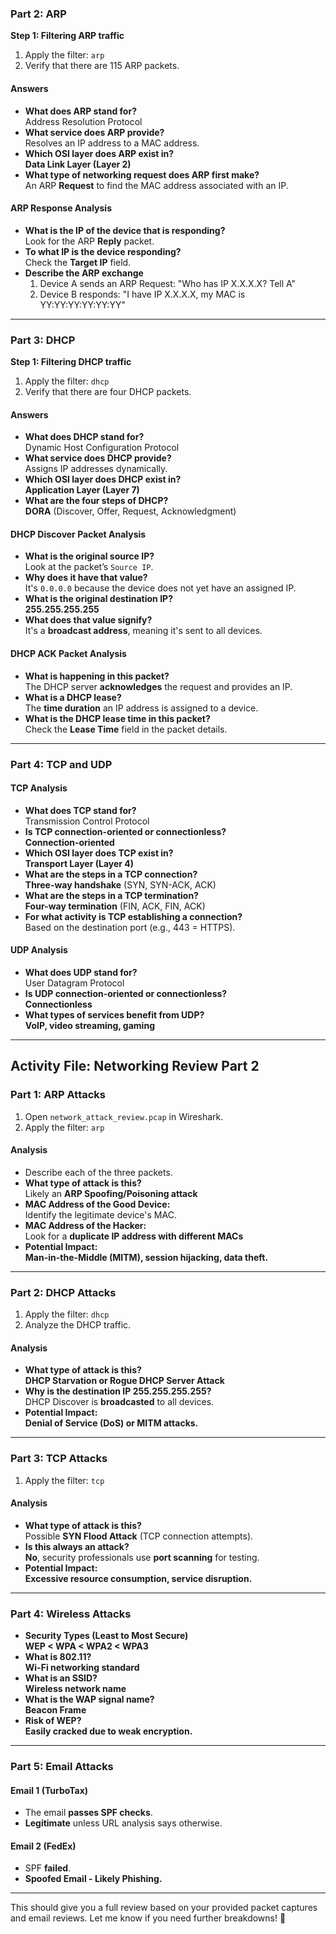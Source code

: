 
### **Part 2: ARP**
**Step 1: Filtering ARP traffic**
1. Apply the filter: `arp`
2. Verify that there are 115 ARP packets.

#### **Answers**
- **What does ARP stand for?**  
  Address Resolution Protocol  
- **What service does ARP provide?**  
  Resolves an IP address to a MAC address.  
- **Which OSI layer does ARP exist in?**  
  **Data Link Layer (Layer 2)**  
- **What type of networking request does ARP first make?**  
  An ARP **Request** to find the MAC address associated with an IP.

#### **ARP Response Analysis**
- **What is the IP of the device that is responding?**  
  Look for the ARP **Reply** packet.  
- **To what IP is the device responding?**  
  Check the **Target IP** field.  
- **Describe the ARP exchange**  
  1. Device A sends an ARP Request: "Who has IP X.X.X.X? Tell A"  
  2. Device B responds: "I have IP X.X.X.X, my MAC is YY:YY:YY:YY:YY:YY"  

---

### **Part 3: DHCP**
**Step 1: Filtering DHCP traffic**
1. Apply the filter: `dhcp`
2. Verify that there are four DHCP packets.

#### **Answers**
- **What does DHCP stand for?**  
  Dynamic Host Configuration Protocol  
- **What service does DHCP provide?**  
  Assigns IP addresses dynamically.  
- **Which OSI layer does DHCP exist in?**  
  **Application Layer (Layer 7)**  
- **What are the four steps of DHCP?**  
  **DORA** (Discover, Offer, Request, Acknowledgment)

#### **DHCP Discover Packet Analysis**
- **What is the original source IP?**  
  Look at the packet’s `Source IP`.  
- **Why does it have that value?**  
  It's `0.0.0.0` because the device does not yet have an assigned IP.  
- **What is the original destination IP?**  
  **255.255.255.255**  
- **What does that value signify?**  
  It's a **broadcast address**, meaning it's sent to all devices.

#### **DHCP ACK Packet Analysis**
- **What is happening in this packet?**  
  The DHCP server **acknowledges** the request and provides an IP.  
- **What is a DHCP lease?**  
  The **time duration** an IP address is assigned to a device.  
- **What is the DHCP lease time in this packet?**  
  Check the **Lease Time** field in the packet details.  

---

### **Part 4: TCP and UDP**
#### **TCP Analysis**
- **What does TCP stand for?**  
  Transmission Control Protocol  
- **Is TCP connection-oriented or connectionless?**  
  **Connection-oriented**  
- **Which OSI layer does TCP exist in?**  
  **Transport Layer (Layer 4)**  
- **What are the steps in a TCP connection?**  
  **Three-way handshake** (SYN, SYN-ACK, ACK)  
- **What are the steps in a TCP termination?**  
  **Four-way termination** (FIN, ACK, FIN, ACK)  
- **For what activity is TCP establishing a connection?**  
  Based on the destination port (e.g., 443 = HTTPS).  

#### **UDP Analysis**
- **What does UDP stand for?**  
  User Datagram Protocol  
- **Is UDP connection-oriented or connectionless?**  
  **Connectionless**  
- **What types of services benefit from UDP?**  
  **VoIP, video streaming, gaming**  

---

## **Activity File: Networking Review Part 2**
### **Part 1: ARP Attacks**
1. Open `network_attack_review.pcap` in Wireshark.
2. Apply the filter: `arp`

#### **Analysis**
- Describe each of the three packets.
- **What type of attack is this?**  
  Likely an **ARP Spoofing/Poisoning attack**  
- **MAC Address of the Good Device:**  
  Identify the legitimate device's MAC.  
- **MAC Address of the Hacker:**  
  Look for a **duplicate IP address with different MACs**  
- **Potential Impact:**  
  **Man-in-the-Middle (MITM), session hijacking, data theft.**  

---

### **Part 2: DHCP Attacks**
1. Apply the filter: `dhcp`
2. Analyze the DHCP traffic.

#### **Analysis**
- **What type of attack is this?**  
  **DHCP Starvation or Rogue DHCP Server Attack**  
- **Why is the destination IP 255.255.255.255?**  
  DHCP Discover is **broadcasted** to all devices.  
- **Potential Impact:**  
  **Denial of Service (DoS) or MITM attacks.**  

---

### **Part 3: TCP Attacks**
1. Apply the filter: `tcp`

#### **Analysis**
- **What type of attack is this?**  
  Possible **SYN Flood Attack** (TCP connection attempts).  
- **Is this always an attack?**  
  **No**, security professionals use **port scanning** for testing.  
- **Potential Impact:**  
  **Excessive resource consumption, service disruption.**  

---

### **Part 4: Wireless Attacks**
- **Security Types (Least to Most Secure)**  
  **WEP < WPA < WPA2 < WPA3**  
- **What is 802.11?**  
  **Wi-Fi networking standard**  
- **What is an SSID?**  
  **Wireless network name**  
- **What is the WAP signal name?**  
  **Beacon Frame**  
- **Risk of WEP?**  
  **Easily cracked due to weak encryption.**  

---

### **Part 5: Email Attacks**
#### **Email 1 (TurboTax)**
- The email **passes SPF checks**.
- **Legitimate** unless URL analysis says otherwise.

#### **Email 2 (FedEx)**
- SPF **failed**.
- **Spoofed Email - Likely Phishing.**

---

This should give you a full review based on your provided packet captures and email reviews. Let me know if you need further breakdowns! 🚀
